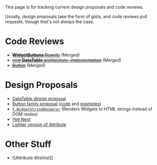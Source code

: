 This page is for tracking current design proposals and code reviews.

Usually, design proposals take the form of gists, and code reviews pull requests, though that's not always the case.

Code Reviews
============

* <strike>[**WidgetButtons** Rewrite](https://github.com/yui/yui3/pull/82)</strike> (Merged)
* <strike>[new **DataTable** architecture, implementation](https://github.com/yui/yui3/pull/63)</strike> (Merged)
* <strike>[Button](https://github.com/yui/yui3/pull/61)</strike> (Merged)

Design Proposals
================

* [DataTable design proposal](https://gist.github.com/1356355)
* [Button family proposal](https://gist.github.com/1389403) ([code](https://github.com/derek/yui3-1/tree/master/src/button) and [examples](http://derek.io/~/yui/yui3/src/button/tests/manual/index.html))
* [`Y.WidgetStringRenderer`](https://gist.github.com/1386836) (Renders Widgets to HTML strings instead of DOM nodes)
* [Yeti Next](https://github.com/yui/yeti/wiki/Yeti-Next)
* [Lighter version of Attribute](http://yuilibrary.com/projects/yui3/ticket/2530190)

Other Stuff
===========

* [[Attribute Wishlist]]